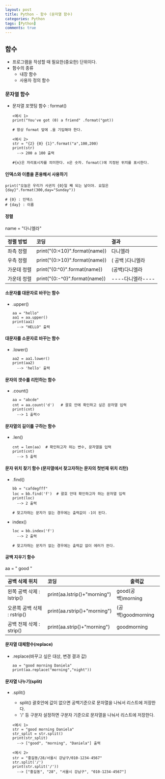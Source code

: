 ```yaml
---
layout: post
title: Python - 함수 (문자열 함수)
categories: Python
tags: [Python]
comments: true
---
```




## 함수

- 프로그램을 작성할 때 필요한(중요한) 단위이다.
- 함수의 종류
  - 내장 함수
  - 사용자 정의 함수

### 문자열 함수

- 문자열 포맷팅 함수 : format()

  ```
  <예시 1>
  print("You've got (0) a friend" .format("got))

  # 항상 format 앞에 .을 기입해야 한다.
  ```

  ```
  <예시 2>
  str = "{2} {0} {1}".format("a",100,200)
  print(str)
  	--> 200 a 100 출력

  #{n}은 자리표시자를 의미한다. n은 숫자. format()에 지정된 위치를 표시한다.
  ```

#### 인덱스와 이름을 혼용해서 사용하기

```
print("오늘은 우리가 사귄지 {0}일 째 되는 날이야. 요일은 {day}".format(300,day="Sunday"))

# {0} : 인덱스
# {day} : 이름
```



#### 정렬

name = "다니엘라"

| 정렬 방법   | 코딩                          | 결과                 |
| :---------- | :---------------------------- | :------------------- |
| 좌측 정렬   | print("{0:<10}".format(name)) | 다니엘라             |
| 우측 정렬   | print("{0:>10}".format(name)) | (   공백   )다니엘라 |
| 가운데 정렬 | print("{0:^0}".format(name))  | (공백)다니엘라       |
| 가운데 정렬 | print("{0:-^0}".format(name)) | ----다니엘라----     |



#### 소문자를 대문자로 바꾸는 함수

- .upper()

  ```
  aa = "hello"
  aa1 = aa.upper()
  print(aa1)
  	--> "HELLO" 출력
  ```

#### 대문자를 소문자로 바꾸는 함수

- .lower()

  ```
  aa2 = aa1.lower()
  print(aa2)
  	--> 'hello' 출력
  ```

#### 문자의 갯수를 리턴하는 함수

- .count()

  ```
  aa = "abcde"
  cnt = aa.count('d')   # 괄호 안에 확인하고 싶은 문자열 입력
  print(cnt)
  	--> 1 출력ㅇ
  ```

#### 문자열의 길이를 구하는 함수

- .len()

  ```
  cnt = len(aa)  # 확인하고자 하는 변수, 문자열을 입력
  print(cnt)
  	--> 5 출력
  ```

#### 문자 위치 찾기 함수 (문자열에서 찾고자하는 문자의 첫번재 위치 리턴)

- .find()

  ```
  bb = "cafdegfff"
  loc = bb.find('f')  # 괄호 안데 확인하고자 하는 문자열 입력
  print(loc)
  	--> 2 출력

  # 찾고자하는 문자가 없는 경우에는 출력값이 -1이 된다.
  ```

- index()

  ```
  loc = bb.index('f')
  	--> 2 출력

  # 찾고자하는 문자가 없는 경우에는 출력값 없이 에러가 뜬다.
  ```

#### 공백 지우기 함수

aa = "	good	"

| 공백 삭제 위치              | 코딩                         | 출력값            |
| :-------------------------- | :--------------------------- | ----------------- |
| 왼쪽 공백 삭제 : lstrip()   | print(aa.lstrip()+"morning") | good(공백)morning |
| 오른쪽 공백 삭제 : rstrip() | print(aa.rstrip()+"morning") | (공백)goodmorning |
| 공백 전체 삭제 : strip()    | print(aa.strip()+"morning")  | goodmorning       |

#### 문자열 대체함수(replace)

- .replace(바꾸고 싶은 대상, 변경 결과 값)

  ```
  aa = "good morning Daniela"
  print(aa.replace("morning","night"))
  ```

#### 문자열 나누기(split)

- .split()

  - split() 괄호안에 값이 없으면 공백기준으로 문자열을 나눠서 리스트에 저장한다.
  - '/' 등 구분자 설정하면 구분자 기준으로 문자열을 나눠서 리스트에 저장한다.

  ```
  <예시 1>
  str = "good morning Daniela"
  str_split = str.split()
  print(str_split) 
  	--> ["good", "morning", "Daniela"] 출력

  <예시 2>
  str = "홍길동/28/서울시 강남구/010-1234-4567"
  str.split('/')
  print(str.split('/'))
  	--> ["홍길동", "28", "서울시 강남구", "010-1234-4567"]
  ```

  ​

  ​